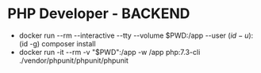 # PHP Developer - BACKEND

* docker run --rm --interactive --tty --volume $PWD:/app --user $(id -u):$(id -g) composer install
* docker run -it --rm -v "$PWD":/app -w /app php:7.3-cli ./vendor/phpunit/phpunit/phpunit
